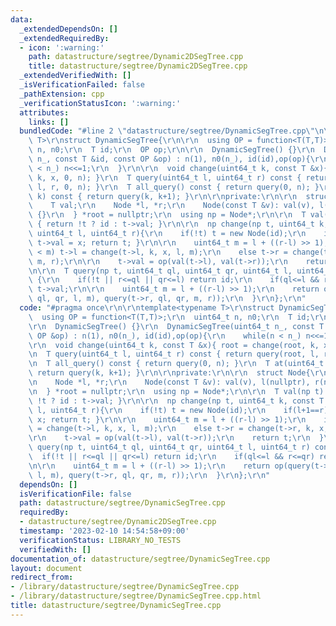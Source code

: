 ```yaml
---
data:
  _extendedDependsOn: []
  _extendedRequiredBy:
  - icon: ':warning:'
    path: datastructure/segtree/Dynamic2DSegTree.cpp
    title: datastructure/segtree/Dynamic2DSegTree.cpp
  _extendedVerifiedWith: []
  _isVerificationFailed: false
  _pathExtension: cpp
  _verificationStatusIcon: ':warning:'
  attributes:
    links: []
  bundledCode: "#line 2 \"datastructure/segtree/DynamicSegTree.cpp\"\n\r\ntemplate<typename\
    \ T>\r\nstruct DynamicSegTree{\r\n\r\n  using OP = function<T(T,T)>;\r\n  uint64_t\
    \ n, n0;\r\n  T id;\r\n  OP op;\r\n\r\n  DynamicSegTree() {}\r\n  DynamicSegTree(uint64_t\
    \ n_, const T &id, const OP &op) : n(1), n0(n_), id(id),op(op){\r\n    while(n\
    \ < n_) n<<=1;\r\n  }\r\n\r\n  void change(uint64_t k, const T &x){ root = change(root,\
    \ k, x, 0, n); }\r\n  T query(uint64_t l, uint64_t r) const { return query(root,\
    \ l, r, 0, n); }\r\n  T all_query() const { return query(0, n); }\r\n  T at(uint64_t\
    \ k) const { return query(k, k+1); }\r\n\r\nprivate:\r\n\r\n  struct Node{\r\n\
    \    T val;\r\n    Node *l, *r;\r\n    Node(const T &v): val(v), l(nullptr), r(nullptr)\
    \ {}\r\n  } *root = nullptr;\r\n  using np = Node*;\r\n\r\n  T val(np t) const\
    \ { return !t ? id : t->val; }\r\n\r\n  np change(np t, uint64_t k, const T &x,\
    \ uint64_t l, uint64_t r){\r\n    if(!t) t = new Node(id);\r\n    if(l+1==r){\
    \ t->val = x; return t; }\r\n\r\n    uint64_t m = l + ((r-l) >> 1);\r\n    if(k\
    \ < m) t->l = change(t->l, k, x, l, m);\r\n    else t->r = change(t->r, k, x,\
    \ m, r);\r\n\r\n    t->val = op(val(t->l), val(t->r));\r\n    return t;\r\n  }\r\
    \n\r\n  T query(np t, uint64_t ql, uint64_t qr, uint64_t l, uint64_t r) const\
    \ {\r\n    if(!t || r<=ql || qr<=l) return id;\r\n    if(ql<=l && r<=qr) return\
    \ t->val;\r\n\r\n    uint64_t m = l + ((r-l) >> 1);\r\n    return op(query(t->l,\
    \ ql, qr, l, m), query(t->r, ql, qr, m, r));\r\n  }\r\n};\r\n"
  code: "#pragma once\r\n\r\ntemplate<typename T>\r\nstruct DynamicSegTree{\r\n\r\n\
    \  using OP = function<T(T,T)>;\r\n  uint64_t n, n0;\r\n  T id;\r\n  OP op;\r\n\
    \r\n  DynamicSegTree() {}\r\n  DynamicSegTree(uint64_t n_, const T &id, const\
    \ OP &op) : n(1), n0(n_), id(id),op(op){\r\n    while(n < n_) n<<=1;\r\n  }\r\n\
    \r\n  void change(uint64_t k, const T &x){ root = change(root, k, x, 0, n); }\r\
    \n  T query(uint64_t l, uint64_t r) const { return query(root, l, r, 0, n); }\r\
    \n  T all_query() const { return query(0, n); }\r\n  T at(uint64_t k) const {\
    \ return query(k, k+1); }\r\n\r\nprivate:\r\n\r\n  struct Node{\r\n    T val;\r\
    \n    Node *l, *r;\r\n    Node(const T &v): val(v), l(nullptr), r(nullptr) {}\r\
    \n  } *root = nullptr;\r\n  using np = Node*;\r\n\r\n  T val(np t) const { return\
    \ !t ? id : t->val; }\r\n\r\n  np change(np t, uint64_t k, const T &x, uint64_t\
    \ l, uint64_t r){\r\n    if(!t) t = new Node(id);\r\n    if(l+1==r){ t->val =\
    \ x; return t; }\r\n\r\n    uint64_t m = l + ((r-l) >> 1);\r\n    if(k < m) t->l\
    \ = change(t->l, k, x, l, m);\r\n    else t->r = change(t->r, k, x, m, r);\r\n\
    \r\n    t->val = op(val(t->l), val(t->r));\r\n    return t;\r\n  }\r\n\r\n  T\
    \ query(np t, uint64_t ql, uint64_t qr, uint64_t l, uint64_t r) const {\r\n  \
    \  if(!t || r<=ql || qr<=l) return id;\r\n    if(ql<=l && r<=qr) return t->val;\r\
    \n\r\n    uint64_t m = l + ((r-l) >> 1);\r\n    return op(query(t->l, ql, qr,\
    \ l, m), query(t->r, ql, qr, m, r));\r\n  }\r\n};\r\n"
  dependsOn: []
  isVerificationFile: false
  path: datastructure/segtree/DynamicSegTree.cpp
  requiredBy:
  - datastructure/segtree/Dynamic2DSegTree.cpp
  timestamp: '2023-02-10 14:54:58+09:00'
  verificationStatus: LIBRARY_NO_TESTS
  verifiedWith: []
documentation_of: datastructure/segtree/DynamicSegTree.cpp
layout: document
redirect_from:
- /library/datastructure/segtree/DynamicSegTree.cpp
- /library/datastructure/segtree/DynamicSegTree.cpp.html
title: datastructure/segtree/DynamicSegTree.cpp
---
```

